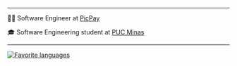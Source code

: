 
<hr>

<p>👨‍💻 Software Engineer at <a href="(https://picpay.com/)" target="blank_">PicPay</a></p>
<p>🎓 Software Engineering student at <a href="https://pucminas.br" target="blank_">PUC Minas</a></p>

<hr>

[![Favorite languages](https://skillicons.dev/icons?i=java,c)](https://skillicons.dev)
